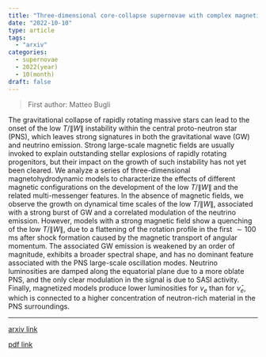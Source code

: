 ```yaml
---
title: "Three-dimensional core-collapse supernovae with complex magnetic structures: II. Rotational instabilities and multimessenger signatures"
date: "2022-10-10"
type: article
tags:
  - "arxiv"
categories:
  - supernovae
  - 2022(year)
  - 10(month)
draft: false
---
```

> First author: Matteo Bugli

 The gravitational collapse of rapidly rotating massive stars can lead to the
onset of the low $T/\|W\|$ instability within the central proto-neutron star
(PNS), which leaves strong signatures in both the gravitational wave (GW) and
neutrino emission. Strong large-scale magnetic fields are usually invoked to
explain outstanding stellar explosions of rapidly rotating progenitors, but
their impact on the growth of such instability has not yet been cleared. We
analyze a series of three-dimensional magnetohydrodynamic models to
characterize the effects of different magnetic configurations on the
development of the low $T/\|W\|$ and the related multi-messenger features. In
the absence of magnetic fields, we observe the growth on dynamical time scales
of the low $T/\|W\|$, associated with a strong burst of GW and a correlated
modulation of the neutrino emission. However, models with a strong magnetic
field show a quenching of the low $T/\|W\|$, due to a flattening of the
rotation profile in the first $\sim100$ ms after shock formation caused by the
magnetic transport of angular momentum. The associated GW emission is weakened
by an order of magnitude, exhibits a broader spectral shape, and has no
dominant feature associated with the PNS large-scale oscillation modes.
Neutrino luminosities are damped along the equatorial plane due to a more
oblate PNS, and the only clear modulation in the signal is due to SASI
activity. Finally, magnetized models produce lower luminosities for $\nu_e$
than for $\bar{\nu}_e$, which is connected to a higher concentration of
neutron-rich material in the PNS surroundings.

---
[arxiv link](http://arxiv.org/abs/2210.05012v1)

[pdf link](http://arxiv.org/pdf/2210.05012v1)